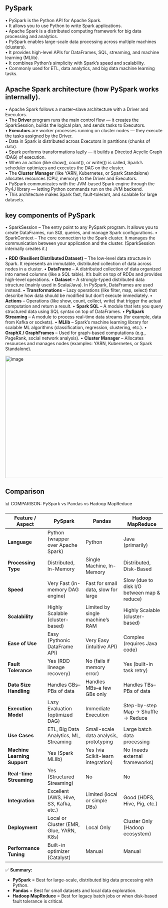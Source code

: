 ## PySpark
• PySpark is the Python API for Apache Spark.  
• It allows you to use Python to write Spark applications.  
• Apache Spark is a distributed computing framework for big data processing and analytics.  
• PySpark enables large-scale data processing across multiple machines (clusters).  
• It provides high-level APIs for DataFrames, SQL, streaming, and machine learning (MLlib).  
• It combines Python’s simplicity with Spark’s speed and scalability.  
• Commonly used for ETL, data analytics, and big data machine learning tasks.

## Apache Spark architecture (how PySpark works internally).
• Apache Spark follows a master–slave architecture with a Driver and Executors.  
• The **Driver** program runs the main control flow — it creates the SparkSession, builds the logical plan, and sends tasks to Executors.  
• **Executors** are worker processes running on cluster nodes — they execute the tasks assigned by the Driver.  
• Data in Spark is distributed across Executors in partitions (chunks of data).  
• Spark performs transformations lazily — it builds a Directed Acyclic Graph (DAG) of execution.  
• When an action (like show(), count(), or write()) is called, Spark’s scheduler optimizes and executes the DAG on the cluster.  
• The **Cluster Manager** (like YARN, Kubernetes, or Spark Standalone) allocates resources (CPU, memory) to the Driver and Executors.  
• PySpark communicates with the JVM-based Spark engine through the Py4J library — letting Python commands run on the JVM backend.  
• This architecture makes Spark fast, fault-tolerant, and scalable for large datasets.

## key components of PySpark
• SparkSession – The entry point to any PySpark program. 
                     It allows you to create DataFrames, run SQL queries, and manage Spark configurations.
• SparkContext – The core connection to the Spark cluster. 
                    It manages the communication between your application and the cluster. (SparkSession internally creates it.)
                    
• **RDD (Resilient Distributed Dataset)** – The low-level data structure in Spark. 
                                            It represents an immutable, distributed collection of data across nodes in a cluster.
• **DataFrame** – A distributed collection of data organized into named columns (like a SQL table). 
                  It’s built on top of RDDs and provides high-level operations.
• **Dataset** – A strongly-typed distributed data structure (mainly used in Scala/Java). 
                In PySpark, DataFrames are used instead.
• **Transformations** – Lazy operations (like filter, map, select) that describe how data should be modified but don’t execute immediately.
• **Actions** – Operations (like show, count, collect, write) that trigger the actual computation and return a result.
• **Spark SQL** – A module that lets you query structured data using SQL syntax on top of DataFrames.
• **PySpark Streaming** – A module to process real-time data streams (for example, data from Kafka or sockets).
• **MLlib** – Spark’s machine learning library for scalable ML algorithms (classification, regression, clustering, etc.).
• **GraphX / GraphFrames** – Used for graph-based computations (e.g., PageRank, social network analysis).
• **Cluster Manager** – Allocates resources and manages nodes (examples: YARN, Kubernetes, or Spark Standalone).

<img width="887" height="391" alt="image" src="https://github.com/user-attachments/assets/67ca4bbd-00c3-4791-bcff-f4c829c0c13e" />


## Comparison
📊 COMPARISON: PySpark vs Pandas vs Hadoop MapReduce

| Feature / Aspect              | PySpark                                  | Pandas                                  | Hadoop MapReduce                         |
|-------------------------------|-------------------------------------------|------------------------------------------|-------------------------------------------|
| **Language**                  | Python (wrapper over Apache Spark)        | Python                                   | Java (primarily)                          |
| **Processing Type**            | Distributed, In-Memory                    | Single Machine, In-Memory                | Distributed, Disk-Based                   |
| **Speed**                      | Very Fast (in-memory DAG engine)          | Fast for small data, slow for large      | Slow (due to disk I/O between map & reduce) |
| **Scalability**                | Highly Scalable (cluster-based)           | Limited by single machine’s RAM          | Highly Scalable (cluster-based)           |
| **Ease of Use**                | Easy (Pythonic DataFrame API)             | Very Easy (intuitive API)                | Complex (requires Java code)              |
| **Fault Tolerance**            | Yes (RDD lineage recovery)                | No (fails if memory error)               | Yes (built-in task retry)                 |
| **Data Size Handling**         | Handles GBs–PBs of data                  | Handles MBs–a few GBs only              | Handles TBs–PBs of data                  |
| **Execution Model**            | Lazy Evaluation (optimized DAG)           | Immediate Execution                      | Step-by-step Map → Shuffle → Reduce       |
| **Use Cases**                  | ETL, Big Data Analytics, ML, Streaming    | Small-scale data analysis, prototyping   | Large batch data processing               |
| **Machine Learning Support**   | Yes (Spark MLlib)                         | Yes (via Scikit-learn integration)       | No (needs external frameworks)            |
| **Real-time Streaming**        | Yes (Structured Streaming)                | No                                       | No                                        |
| **Integration**                | Excellent (AWS, Hive, S3, Kafka, etc.)    | Limited (local or simple DBs)            | Good (HDFS, Hive, Pig, etc.)              |
| **Deployment**                 | Local or Cluster (EMR, Glue, YARN, K8s)   | Local Only                               | Cluster Only (Hadoop ecosystem)           |
| **Performance Tuning**         | Built-in optimizer (Catalyst)             | Manual                                   | Manual                                   |

✅ **Summary:**
- **PySpark** = Best for large-scale, distributed big data processing with Python.
- **Pandas** = Best for small datasets and local data exploration.
- **Hadoop MapReduce** = Best for legacy batch jobs or when disk-based fault tolerance is critical.






